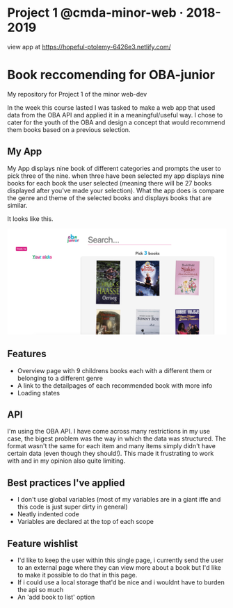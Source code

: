 # Project 1 @cmda-minor-web · 2018-2019

view app at
https://hopeful-ptolemy-6426e3.netlify.com/


# Book reccomending for OBA-junior
My repository for Project 1 of the minor web-dev

In the week this course lasted I was tasked to make a web app that used data from the OBA API and applied it in a meaningful/useful way. I chose to cater for the youth of the OBA and design a concept that would recommend them books based on a previous selection.


## My App
My App displays nine book of different categories and prompts the user to pick three of the nine. when three have been selected my app displays nine books for each book the user selected (meaning there will be 27 books displayed after you've made your selection). What the app does is compare the genre and theme of the selected books and displays books that are similar.

  It looks like this.

  ![screen cap img](/src/img/screen_1.png)  



## Features
  * Overview page with 9 childrens books each with a different them or belonging to a different genre
  * A link to the detailpages of each recommended book with more info
  * Loading states


## API

  I'm using the OBA API.
  I have come across many restrictions in my use case, the bigest problem was the way in which the data was structured. The format wasn't the same for each item and many items simply didn't have certain data (even though they should!). This made it frustrating to work with and in my opinion also quite limiting.

## Best practices I've applied
   * I don't use global variables (most of my variables are in a giant iffe and this code is just super dirty in general)
   * Neatly indented code
   * Variables are declared at the top of each scope


## Feature wishlist
  * I'd like to keep the user within this single page, i currently send the user to an external page where they can view more about a book but I'd like to make it possible to do that in this page.
  * If i could use a local storage that'd be nice and i wouldnt have to burden the api so much
  * An 'add book to list' option

